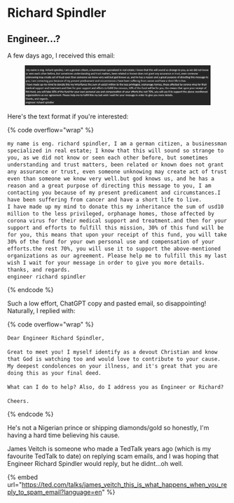 # Richard Spindler

## Engineer...?

A few days ago, I received this email:

<figure><img src="../../.gitbook/assets/image (23).png" alt=""><figcaption></figcaption></figure>

Here's the text format if you're interested:

{% code overflow="wrap" %}
```
my name is eng. richard spindler, I am a german citizen, a businessman specialized in real estate; I know that this will sound so strange to you, as we did not know or seen each other before, but sometimes understanding and trust matters, been related or known does not grant any assurance or trust, even someone unknowing may create act of trust even than someone we know very well.but god knows us, and he has a reason and a great purpose of directing this message to you, I am contacting you because of my present predicament and circumstances.I have been suffering from cancer and have a short life to live.
I have made up my mind to donate this my inheritance the sum of usd10 million to the less privileged, orphanage homes, those affected by corona virus for their medical support and treatment.and then for your support and efforts to fulfill this mission, 30% of this fund will be for you, this means that upon your receipt of this fund, you will take 30% of the fund for your own personal use and compensation of your efforts.the rest 70%, you will use it to support the above-mentioned organizations as our agreement. Please help me to fulfill this my last wish I wait for your message in order to give you more details.
thanks, and regards.
engineer richard spindler
```
{% endcode %}

Such a low effort, ChatGPT copy and pasted email, so disappointing! Naturally, I replied with:

{% code overflow="wrap" %}
```
Dear Engineer Richard Spindler, 

Great to meet you! I myself identify as a devout Christian and know that God is watching too and would love to contribute to your cause. My deepest condolences on your illness, and it's great that you are doing this as your final deed.

What can I do to help? Also, do I address you as Engineer or Richard? 

Cheers. 
```
{% endcode %}

He's not a Nigerian prince or shipping diamonds/gold so honestly, I'm having a hard time believing his cause.&#x20;

James Veitch is someone who made a TedTalk years ago (which is my favourite TedTalk to date) on replying scam emails, and I was hoping that Engineer Richard Spindler would reply, but he didnt...oh well.&#x20;

{% embed url="https://ted.com/talks/james_veitch_this_is_what_happens_when_you_reply_to_spam_email?language=en" %}
